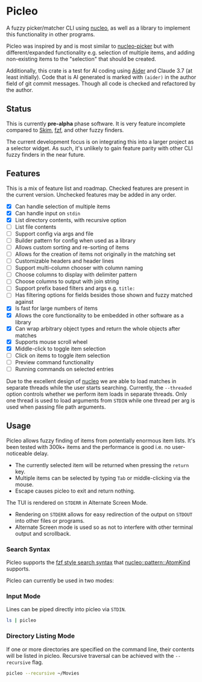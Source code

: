 # Picleo

A fuzzy picker/matcher CLI using [nucleo](https://crates.io/crates/nucleo), as well as a library to implement this functionality in other programs.

Picleo was inspired by and is most similar to [nucleo-picker](https://lib.rs/crates/nucleo-picker) but with different/expanded functionality e.g. selection of multiple items, and adding non-existing items to the "selection" that should be created.

Additionally, this crate is a test for AI coding using [Aider](https://aider.chat/) and Claude 3.7 (at least initially). Code that is AI generated is marked with `(aider)` in the author field of git commit messages. Though all code is checked and refactored by the author.

## Status

This is currently **pre-alpha** phase software. It is very feature incomplete compared to [Skim](https://lib.rs/crates/skim), [fzf](https://github.com/junegunn/fzf), and other fuzzy finders.

The current development focus is on integrating this into a larger project as a selector widget. As such, it's unlikely to gain feature parity with other CLI fuzzy finders in the near future.

## Features

This is a mix of feature list and roadmap. Checked features are present in the current version. Unchecked features may be added in any order.

- [x] Can handle selection of multiple items
- [x] Can handle input on `stdin`
- [x] List directory contents, with recursive option
- [ ] List file contents
- [ ] Support config via args and file
- [ ] Builder pattern for config when used as a library
- [ ] Allows custom sorting and re-sorting of items
- [ ] Allows for the creation of items not originally in the matching set
- [ ] Customizable headers and header lines
- [ ] Support multi-column chooser with column naming
- [ ] Choose columns to display with delimiter pattern
- [ ] Choose columns to output with join string
- [ ] Support prefix based filters and args e.g. `title:`
- [ ] Has filtering options for fields besides those shown and fuzzy matched against
- [x] Is fast for large numbers of items
- [x] Allows the core functionality to be embedded in other software as a library
- [x] Can wrap arbitrary object types and return the whole objects after matches
- [x] Supports mouse scroll wheel
- [x] Middle-click to toggle item selection
- [ ] Click on items to toggle item selection
- [ ] Preview command functionality
- [ ] Running commands on selected entries

Due to the excellent design of [nucleo](https://docs.rs/nucleo/0.5.0/nucleo/) we are able to load matches in separate threads while the user starts searching. Currently, the `--threaded` option controls whether we perform item loads in separate threads. Only one thread is used to load arguments from `STDIN` while one thread per arg is used when passing file path arguments.

## Usage

Picleo allows fuzzy finding of items from potentially enormous item lists. It's been tested with 300k+ items and the performance is good i.e. no user-noticeable delay.

- The currently selected item will be returned when pressing the `return` key.
- Multiple items can be selected by typing `Tab` or middle-clicking via the mouse.
- Escape causes picleo to exit and return nothing.

The TUI is rendered on `STDERR` in Alternate Screen Mode.

- Rendering on `STDERR` allows for easy redirection of the output on `STDOUT` into other files or programs.
- Alternate Screen mode is used so as not to interfere with other terminal output and scrollback.

### Search Syntax

Picleo supports the [fzf style search syntax](https://github.com/junegunn/fzf?tab=readme-ov-file#search-syntax) that [nucleo::pattern::AtomKind](https://docs.rs/nucleo/0.5.0/nucleo/pattern/enum.AtomKind.html#variants) supports.

Picleo can currently be used in two modes:

### Input Mode

Lines can be piped directly into picleo via `STDIN`.

```zsh
ls | picleo
```

### Directory Listing Mode

If one or more directories are specified on the command line, their contents will be listed in picleo. Recursive traversal can be achieved with the `--recursive` flag.

```zsh
picleo --recursive ~/Movies
```
